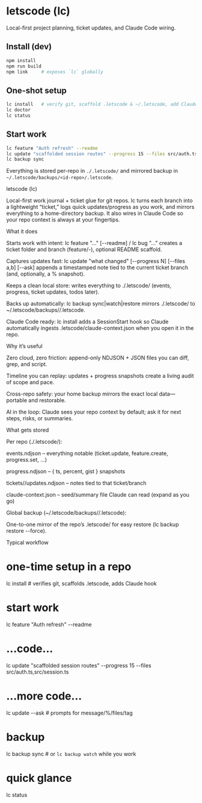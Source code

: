 # letscode (lc)

Local-first project planning, ticket updates, and Claude Code wiring.

## Install (dev)
```bash
npm install
npm run build
npm link     # exposes `lc` globally
```

## One-shot setup
```bash
lc install   # verify git, scaffold .letscode & ~/.letscode, add Claude hook
lc doctor
lc status
```

## Start work
```bash
lc feature "Auth refresh" --readme
lc update "scaffolded session routes" --progress 15 --files src/auth.ts,src/session.ts
lc backup sync
```

Everything is stored per-repo in `./.letscode/` and mirrored backup in `~/.letscode/backups/<id-repo>/.letscode`.


letscode (lc)

Local-first work journal + ticket glue for git repos.
lc turns each branch into a lightweight “ticket,” logs quick updates/progress as you work, and mirrors everything to a home-directory backup. It also wires in Claude Code so your repo context is always at your fingertips.

What it does

Starts work with intent: lc feature "…" [--readme] / lc bug "…" creates a ticket folder and branch (feature/<idx>-<slug>), optional README scaffold.

Captures updates fast: lc update "what changed" [--progress N] [--files a,b] [--ask] appends a timestamped note tied to the current ticket branch (and, optionally, a % snapshot).

Keeps a clean local store: writes everything to ./.letscode/ (events, progress, ticket updates, todos later).

Backs up automatically: lc backup sync|watch|restore mirrors ./.letscode/ to ~/.letscode/backups/<id-repo>/.letscode.

Claude Code ready: lc install adds a SessionStart hook so Claude automatically ingests .letscode/claude-context.json when you open it in the repo.

Why it’s useful

Zero cloud, zero friction: append-only NDJSON + JSON files you can diff, grep, and script.

Timeline you can replay: updates + progress snapshots create a living audit of scope and pace.

Cross-repo safety: your home backup mirrors the exact local data—portable and restorable.

AI in the loop: Claude sees your repo context by default; ask it for next steps, risks, or summaries.

What gets stored

Per repo (./.letscode/):

events.ndjson – everything notable (ticket.update, feature.create, progress.set, …)

progress.ndjson – { ts, percent, gist } snapshots

tickets/<kind-idx-slug>/updates.ndjson – notes tied to that ticket/branch

claude-context.json – seed/summary file Claude can read (expand as you go)

Global backup (~/.letscode/backups/<id-repo>/.letscode):

One-to-one mirror of the repo’s .letscode/ for easy restore (lc backup restore --force).

Typical workflow

# one-time setup in a repo
lc install        # verifies git, scaffolds .letscode, adds Claude hook

# start work
lc feature "Auth refresh" --readme
# ...code...
lc update "scaffolded session routes" --progress 15 --files src/auth.ts,src/session.ts
# ...more code...
lc update --ask   # prompts for message/%/files/tag

# backup
lc backup sync    # or `lc backup watch` while you work

# quick glance
lc status
